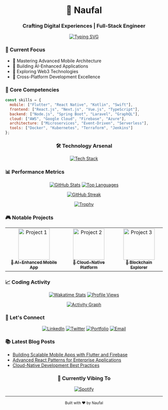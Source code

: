<h1 align="center">🚀 Naufal</h1>
<h3 align="center">Crafting Digital Experiences | Full-Stack Engineer</h3>

<div align="center">
  
[![Typing SVG](https://readme-typing-svg.herokuapp.com?font=Fira+Code&pause=1000&color=6FA4FC&random=false&width=435&lines=Mobile+%26+Web+Development+Specialist;Building+Scalable+Solutions;Clean+Code+Enthusiast;Always+Learning%2C+Always+Growing)](https://git.io/typing-svg)

</div>

### 🎯 Current Focus
- 🌟 Mastering Advanced Mobile Architecture
- 🔮 Building AI-Enhanced Applications
- 🚀 Exploring Web3 Technologies
- 📱 Cross-Platform Development Excellence

### 💫 Core Competencies
```javascript
const skills = {
  mobile: ["Flutter", "React Native", "Kotlin", "Swift"],
  frontend: ["React.js", "Next.js", "Vue.js", "TypeScript"],
  backend: ["Node.js", "Spring Boot", "Laravel", "GraphQL"],
  cloud: ["AWS", "Google Cloud", "Firebase", "Azure"],
  architecture: ["Microservices", "Event-Driven", "Serverless"],
  tools: ["Docker", "Kubernetes", "Terraform", "Jenkins"]
};
```

<div align="center">
  
### 🛠️ Technology Arsenal

[![Tech Stack](https://skillicons.dev/icons?i=kotlin,swift,flutter,react,vue,typescript,nodejs,spring,aws,gcp,docker,kubernetes,terraform,firebase,supabase,graphql,redis,mongodb,postgres)](https://skillicons.dev)

</div>

### 📊 Performance Metrics

<div align="center">
  
[![GitHub Stats](https://github-readme-stats.vercel.app/api?username=youruser&show_icons=true&theme=tokyonight&hide_border=true)](https://github.com/youruser)
[![Top Languages](https://github-readme-stats.vercel.app/api/top-langs/?username=youruser&layout=compact&theme=tokyonight&hide_border=true)](https://github.com/youruser)

[![GitHub Streak](https://github-readme-streak-stats.herokuapp.com?user=youruser&theme=tokyonight&hide_border=true)](https://git.io/streak-stats)

[![Trophy](https://github-profile-trophy.vercel.app/?username=youruser&theme=tokyonight&column=4&no-frame=true)](https://github.com/ryo-ma/github-profile-trophy)

</div>

### 🎮 Notable Projects

<table>
  <tr>
    <td align="center">
      <a href="https://github.com/youruser/project1">
        <img src="/api/placeholder/100/100" width="100" alt="Project 1"/><br />
        <sub><b>🌟 AI-Enhanced Mobile App</b></sub>
      </a>
    </td>
    <td align="center">
      <a href="https://github.com/youruser/project2">
        <img src="/api/placeholder/100/100" width="100" alt="Project 2"/><br />
        <sub><b>🚀 Cloud-Native Platform</b></sub>
      </a>
    </td>
    <td align="center">
      <a href="https://github.com/youruser/project3">
        <img src="/api/placeholder/100/100" width="100" alt="Project 3"/><br />
        <sub><b>💫 Blockchain Explorer</b></sub>
      </a>
    </td>
  </tr>
</table>

### 📈 Coding Activity

<div align="center">
  
[![Wakatime Stats](https://wakatime.com/badge/user/yourid.svg)](https://wakatime.com/@yourid)
[![Profile Views](https://komarev.com/ghpvc/?username=youruser&color=blue&style=flat-square)](https://github.com/youruser)

[![Activity Graph](https://github-readme-activity-graph.vercel.app/graph?username=youruser&theme=tokyo-night&hide_border=true)](https://github.com/ashutosh00710/github-readme-activity-graph)

</div>

### 🤝 Let's Connect

<div align="center">
  
[![LinkedIn](https://img.shields.io/badge/LinkedIn-0077B5?style=for-the-badge&logo=linkedin&logoColor=white)](https://linkedin.com/in/yourprofile)
[![Twitter](https://img.shields.io/badge/Twitter-1DA1F2?style=for-the-badge&logo=twitter&logoColor=white)](https://twitter.com/yourhandle)
[![Portfolio](https://img.shields.io/badge/Portfolio-FF4088?style=for-the-badge&logo=google-chrome&logoColor=white)](https://yourportfolio.dev)
[![Email](https://img.shields.io/badge/Email-D14836?style=for-the-badge&logo=gmail&logoColor=white)](mailto:your.email@domain.com)

</div>

### 📚 Latest Blog Posts
<!-- BLOG-POST-LIST:START -->
- [Building Scalable Mobile Apps with Flutter and Firebase](https://yourblog.com)
- [Advanced React Patterns for Enterprise Applications](https://yourblog.com)
- [Cloud-Native Development Best Practices](https://yourblog.com)
<!-- BLOG-POST-LIST:END -->

<div align="center">
  
### 🎵 Currently Vibing To
[![Spotify](https://novatorem-nowplaying.vercel.app/api/spotify)](https://open.spotify.com/user/yourid)

</div>

---

<div align="center">
  <sub>Built with ❤️ by Naufal</sub>
</div>
